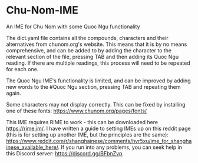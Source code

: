 # Chu-Nom-IME
An IME for Chu Nom with some Quoc Ngu functionality

The dict.yaml file contains all the compounds, characters and their alternatives from chunom.org's website. This means that it is by no means comprehensive, and can be added to by adding the character to the relevant section of the file, pressing TAB and then adding its Quoc Ngu reading. If there are multiple readings, this process will need to be repeated for each one.

The Quoc Ngu IME's functionality is limited, and can be improved by adding new words to the #Quoc Ngu section, pressing TAB and repeating them again.

Some characters may not display correctly. This can be fixed by installing one of these fonts: https://www.chunom.org/pages/fonts/

This IME requires RIME to work - this can be downloaded here https://rime.im/. I have written a guide to setting IMEs up on this reddit page (this is for setting up another IME, but the principles are the same): https://www.reddit.com/r/shanghainese/comments/hvr5xu/ime_for_shanghainese_available_here/. If you run into any problems, you can seek help in this Discord server: https://discord.gg/BFbnZvp.
